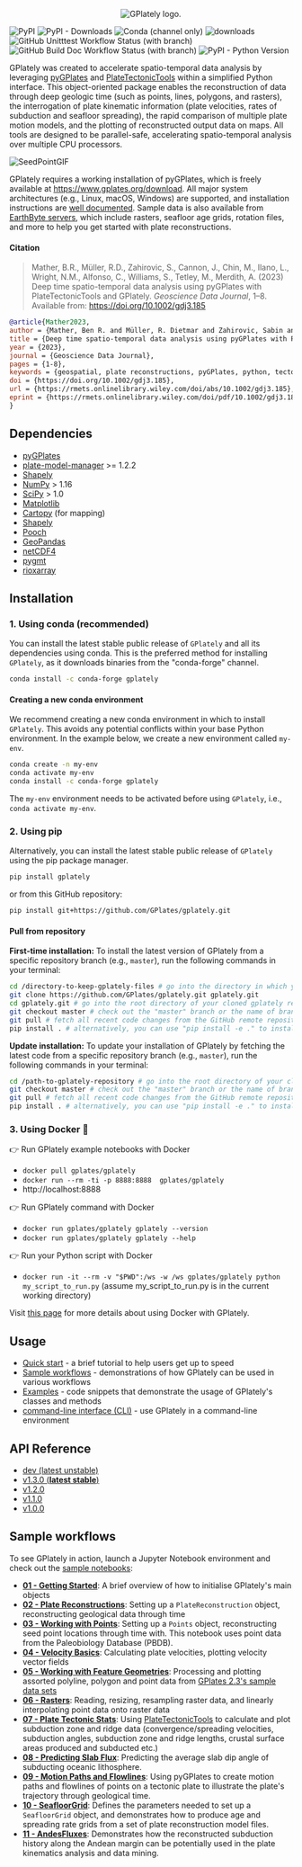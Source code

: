<p align="center">
<picture>
  <source media="(prefers-color-scheme: dark)" srcset="https://raw.githubusercontent.com/GPlates/gplately/master/Notebooks/NotebookFiles/ReadMe_Files/GPlately_White_logo.png">
  <source media="(prefers-color-scheme: light)" srcset="https://raw.githubusercontent.com/GPlates/gplately/master/Notebooks/NotebookFiles/ReadMe_Files/GPlately_Main_logo.png">
  <img alt="GPlately logo." src="https://raw.githubusercontent.com/GPlates/gplately/master/Notebooks/NotebookFiles/ReadMe_Files/GPlately_Main_logo.png">
</picture>
</p>

![PyPI](https://img.shields.io/pypi/v/gplately?style=for-the-badge)
![PyPI - Downloads](https://img.shields.io/pypi/dm/gplately?style=for-the-badge)
![Conda (channel only)](https://img.shields.io/conda/vn/conda-forge/gplately?style=for-the-badge)
![downloads](https://img.shields.io/conda/d/conda-forge/gplately?style=for-the-badge)
![GitHub Unitttest Workflow Status (with branch)](https://img.shields.io/github/actions/workflow/status/GPlates/gplately/build_and_test.yml?branch=master&style=for-the-badge&label=test)
![GitHub Build Doc Workflow Status (with branch)](https://img.shields.io/github/actions/workflow/status/GPlates/gplately/deploy_documentation.yaml?branch=master&style=for-the-badge&label=doc)
![PyPI - Python Version](https://img.shields.io/pypi/pyversions/gplately?style=for-the-badge)


GPlately was created to accelerate spatio-temporal data analysis by leveraging [pyGPlates](https://www.gplates.org/docs/pygplates/index.html) and [PlateTectonicTools](https://github.com/EarthByte/PlateTectonicTools) within a simplified Python interface. This object-oriented package enables the reconstruction of data through deep geologic time (such as points, lines, polygons, and rasters), the interrogation of plate kinematic information (plate velocities, rates of subduction and seafloor spreading), the rapid comparison of multiple plate motion models, and the plotting of reconstructed output data on maps. All tools are designed to be parallel-safe, accelerating spatio-temporal analysis over multiple CPU processors.

![SeedPointGIF](https://raw.githubusercontent.com/GPlates/gplately/master/Notebooks/NotebookFiles/ReadMe_Files/muller19_seedpoints.gif)

GPlately requires a working installation of pyGPlates, which is freely
available at https://www.gplates.org/download.
All major system architectures (e.g., Linux, macOS, Windows) are supported, and installation instructions
are [well documented](https://www.gplates.org/docs/pygplates/pygplates_getting_started.html#installation).
Sample data is also available from [EarthByte servers](https://www.earthbyte.org/category/resources/), which
include rasters, seafloor age grids, rotation files, and more to help you get started with plate reconstructions.

#### Citation

> Mather, B.R., Müller, R.D., Zahirovic, S., Cannon, J., Chin, M., Ilano, L., Wright, N.M., Alfonso, C., Williams, S., Tetley, M., Merdith, A. (2023) Deep time spatio-temporal data analysis using pyGPlates with PlateTectonicTools and GPlately. _Geoscience Data Journal_, 1–8. Available from: https://doi.org/10.1002/gdj3.185

```bib
@article{Mather2023,
author = {Mather, Ben R. and Müller, R. Dietmar and Zahirovic, Sabin and Cannon, John and Chin, Michael and Ilano, Lauren and Wright, Nicky M. and Alfonso, Christopher and Williams, Simon and Tetley, Michael and Merdith, Andrew},
title = {Deep time spatio-temporal data analysis using pyGPlates with PlateTectonicTools and GPlately},
year = {2023},
journal = {Geoscience Data Journal},
pages = {1-8},
keywords = {geospatial, plate reconstructions, pyGPlates, python, tectonics},
doi = {https://doi.org/10.1002/gdj3.185},
url = {https://rmets.onlinelibrary.wiley.com/doi/abs/10.1002/gdj3.185},
eprint = {https://rmets.onlinelibrary.wiley.com/doi/pdf/10.1002/gdj3.185},
}
```

## Dependencies

- [pyGPlates](https://www.gplates.org/docs/pygplates/pygplates_getting_started.html#installation)
- [plate-model-manager](https://pypi.org/project/plate-model-manager/) >= 1.2.2
- [Shapely](https://shapely.readthedocs.io/en/stable/project.html#installing-shapely)
- [NumPy](https://numpy.org/install/) > 1.16
- [SciPy](https://scipy.org/install/) > 1.0
- [Matplotlib](https://matplotlib.org/stable/users/installing/index.html)
- [Cartopy](https://scitools.org.uk/cartopy/docs/latest/index.html#getting-started) (for mapping)
- [Shapely](https://shapely.readthedocs.io/en/stable/installation.html)
- [Pooch](https://github.com/fatiando/pooch)
- [GeoPandas](https://geopandas.org/en/stable/getting_started.html)
- [netCDF4](https://unidata.github.io/netcdf4-python/#quick-install)
- [pygmt](https://www.pygmt.org/latest/)
- [rioxarray](https://github.com/corteva/rioxarray)

## Installation

### 1. Using conda (recommended)

You can install the latest stable public release of `GPlately` and all its dependencies using conda.
This is the preferred method for installing `GPlately`, as it downloads binaries from the "conda-forge" channel.

```sh
conda install -c conda-forge gplately
```

#### Creating a new conda environment

We recommend creating a new conda environment in which to install `GPlately`. This avoids any potential conflicts within your base Python environment. In the example below, we create a new environment called `my-env`.

```sh
conda create -n my-env
conda activate my-env
conda install -c conda-forge gplately
```

The `my-env` environment needs to be activated before using `GPlately`, i.e., `conda activate my-env`.

### 2. Using pip

Alternatively, you can install the latest stable public release of `GPlately` using the pip package manager.

```sh
pip install gplately
```

or from this GitHub repository:

```sh
pip install git+https://github.com/GPlates/gplately.git
```

#### Pull from repository

**First-time installation:** To install the latest version of GPlately from a specific repository branch (e.g., `master`), run the following commands in your terminal:

```sh
cd /directory-to-keep-gplately-files # go into the directory in which you'd like to keep the GPlately repository
git clone https://github.com/GPlates/gplately.git gplately.git
cd gplately.git # go into the root directory of your cloned gplately repository
git checkout master # check out the "master" branch or the name of branch you want
git pull # fetch all recent code changes from the GitHub remote repository to your computer
pip install . # alternatively, you can use "pip install -e ." to install gplately in editable mode
```

**Update installation:** To update your installation of GPlately by fetching the latest code from a specific repository branch (e.g., `master`), run the following commands in your terminal:

```sh
cd /path-to-gplately-repository # go into the root directory of your cloned gplately repository, such as ./gplately.git
git checkout master # check out the "master" branch or the name of branch you want
git pull # fetch all recent code changes from the GitHub remote repository to your computer
pip install . # alternatively, you can use "pip install -e ." to install gplately in editable mode
```

### 3. Using Docker 🐳

👉 Run GPlately example notebooks with Docker

- `docker pull gplates/gplately`
- `docker run --rm -ti -p 8888:8888  gplates/gplately`
- http://localhost:8888

👉 Run GPlately command with Docker

- `docker run gplates/gplately gplately --version`
- `docker run gplates/gplately gplately --help`

👉 Run your Python script with Docker

- `docker run -it --rm -v "$PWD":/ws -w /ws gplates/gplately python my_script_to_run.py` (assume my_script_to_run.py is in the current working directory)

Visit [this page](https://github.com/GPlates/gplately/tree/master/docker/README.md) for more details about using Docker with GPlately.

## Usage

- [Quick start](https://gplates.github.io/gplately/dev-doc/#quick-start) - a brief tutorial to help users get up to speed  
- [Sample workflows](https://github.com/GPlates/gplately/tree/master/Notebooks) - demonstrations of how GPlately can be used in various workflows
- [Examples](https://github.com/GPlates/gplately/blob/master/Notebooks/Examples/readme.md) - code snippets that demonstrate the usage of GPlately's classes and methods
- [command-line interface (CLI)](gplately/commands/readme.md) - use GPlately in a command-line environment

## API Reference

- [dev (latest unstable)](https://gplates.github.io/gplately/dev-doc)
- [v1.3.0 (**latest stable**)](https://gplates.github.io/gplately/v1.3.0/)
- [v1.2.0](https://gplates.github.io/gplately/v1.2.0/)
- [v1.1.0](https://gplates.github.io/gplately/v1.1.0/)
- [v1.0.0](https://gplates.github.io/gplately/v1.0.0/)

## Sample workflows

To see GPlately in action, launch a Jupyter Notebook environment and check out the [sample notebooks](./Notebooks):

- [**01 - Getting Started**](https://github.com/GPlates/gplately/blob/master/Notebooks/01-GettingStarted.ipynb): A brief overview of how to initialise GPlately's main objects
- [**02 - Plate Reconstructions**](https://github.com/GPlates/gplately/blob/master/Notebooks/02-PlateReconstructions.ipynb): Setting up a `PlateReconstruction` object, reconstructing geological data through time
- [**03 - Working with Points**](https://github.com/GPlates/gplately/blob/master/Notebooks/03-WorkingWithPoints.ipynb): Setting up a `Points` object, reconstructing seed point locations through time with. This notebook uses point data from the Paleobiology Database (PBDB).
- [**04 - Velocity Basics**](https://github.com/GPlates/gplately/blob/master/Notebooks/04-VelocityBasics.ipynb): Calculating plate velocities, plotting velocity vector fields
- [**05 - Working with Feature Geometries**](https://github.com/GPlates/gplately/blob/master/Notebooks/05-WorkingWithFeatureGeometries.ipynb): Processing and plotting assorted polyline, polygon and point data from [GPlates 2.3's sample data sets](https://www.earthbyte.org/gplates-2-3-software-and-data-sets/)
- [**06 - Rasters**](https://github.com/GPlates/gplately/blob/master/Notebooks/06-Rasters.ipynb): Reading, resizing, resampling raster data, and linearly interpolating point data onto raster data
- [**07 - Plate Tectonic Stats**](https://github.com/GPlates/gplately/blob/master/Notebooks/07-WorkingWithPlateTectonicStats.ipynb): Using [PlateTectonicTools](https://github.com/EarthByte/PlateTectonicTools) to calculate and plot subduction zone and ridge data (convergence/spreading velocities, subduction angles, subduction zone and ridge lengths, crustal surface areas produced and subducted etc.)
- [**08 - Predicting Slab Flux**](https://github.com/GPlates/gplately/blob/master/Notebooks/08-PredictingSlabFlux.ipynb): Predicting the average slab dip angle of subducting oceanic lithosphere.
- [**09 - Motion Paths and Flowlines**](https://github.com/GPlates/gplately/blob/master/Notebooks/09-CreatingMotionPathsAndFlowlines.ipynb): Using pyGPlates to create motion paths and flowlines of points on a tectonic plate to illustrate the plate's trajectory through geological time.
- [**10 - SeafloorGrid**](https://github.com/GPlates/gplately/blob/master/Notebooks/10-SeafloorGrids.ipynb): Defines the parameters needed to set up a `SeafloorGrid` object, and demonstrates how to produce age and spreading rate grids from a set of plate reconstruction model files.
- [**11 - AndesFluxes**](https://github.com/GPlates/gplately/blob/master/Notebooks/11-AndesFluxes.ipynb): Demonstrates how the reconstructed subduction history along the Andean margin can be potentially used in the plate kinematics analysis and data mining.

